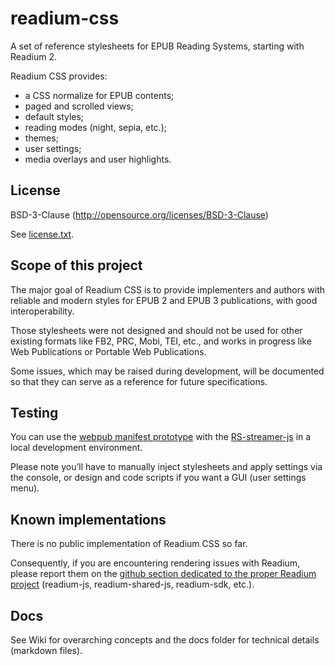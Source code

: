 # readium-css

A set of reference stylesheets for EPUB Reading Systems, starting with Readium 2.

Readium CSS provides: 

- a CSS normalize for EPUB contents;
- paged and scrolled views;
- default styles;
- reading modes (night, sepia, etc.);
- themes;
- user settings;
- media overlays and user highlights.

## License

BSD-3-Clause (http://opensource.org/licenses/BSD-3-Clause)

See [license.txt](https://github.com/readium/readium-css/blob/master/LICENSE).

## Scope of this project

The major goal of Readium CSS is to provide implementers and authors with reliable and modern styles for EPUB 2 and EPUB 3 publications, with good interoperability. 

Those stylesheets were not designed and should not be used for other existing formats like FB2, PRC, Mobi, TEI, etc., and works in progress like Web Publications or Portable Web Publications.

Some issues, which may be raised during development, will be documented so that they can serve as a reference for future specifications.

## Testing

You can use the [webpub manifest prototype](https://github.com/HadrienGardeur/webpub-manifest/tree/gh-pages/examples/paged-viewer) with the [RS-streamer-js](https://github.com/edrlab/r2-streamer-js) in a local development environment.

Please note you’ll have to manually inject stylesheets and apply settings via the console, or design and code scripts if you want a GUI (user settings menu).

## Known implementations

There is no public implementation of Readium CSS so far. 

Consequently, if you are encountering rendering issues with Readium, please report them on the [github section dedicated to the proper Readium project](https://github.com/readium) (readium-js, readium-shared-js, readium-sdk, etc.).

## Docs

See Wiki for overarching concepts and the docs folder for technical details (markdown files).